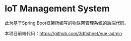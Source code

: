 # IoT Management System
此为基于Spring Boot框架所编写的物联网管理系统的后端代码。

本项目前端代码：https://github.com/3dfishnet/vue-admin
